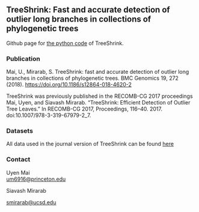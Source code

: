 ## TreeShrink: Fast and accurate detection of outlier long branches in collections of phylogenetic trees
Github page for [the python code](https://github.com/uym2/TreeShrink) of TreeShrink.

### Publication
Mai, U., Mirarab, S. TreeShrink: fast and accurate detection of outlier long branches in collections of phylogenetic trees. BMC Genomics 19, 272 (2018). <https://doi.org/10.1186/s12864-018-4620-2>

TreeShrink was previously published in the RECOMB-CG 2017 proceedings 
Mai, Uyen, and Siavash Mirarab. “TreeShrink: Efficient Detection of Outlier Tree Leaves.” In RECOMB-CG 2017, Proceedings, 116–40. 2017. doi:10.1007/978-3-319-67979-2_7.

### Datasets
All data used in the journal version of TreeShrink can be found [here]( https://doi.org/doi:10.6076/D1HC71)

### Contact
Uyen Mai    
um6916@princeton.edu

Siavash Mirarab

smirarab@ucsd.edu

